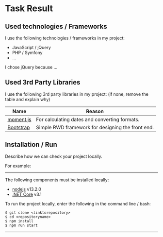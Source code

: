 # Task Result

## Used technologies / Frameworks

I use the following technologies / frameworks in my project:

- JavaScript / jQuery
- PHP / Symfony
- ...

I chose jQuery because ...

## Used 3rd Party Libraries

I use the following 3rd party libraries in my project: (if none, remove the table and explain why)

Name | Reason
--- | ---
[moment.js](https://momentjs.com/) | For calculating dates and converting formats.
[Bootstrap](https://getbootstrap.com/) | Simple RWD framework for designing the front end.

## Installation / Run

Describe how we can check your project locally.

For example:

---

The following components must be installed locally:

- [nodejs](https://nodejs.org/en/) v13.2.0
- [.NET Core](https://dotnet.microsoft.com/download) v3.1

To run the project locally, enter the following in the command line / bash:

```console
$ git clone <linktorepository>
$ cd <repositoryname>
$ npm install
$ npm run start
```
---
